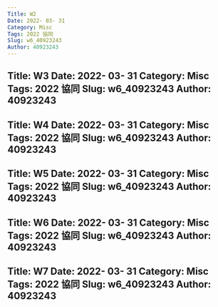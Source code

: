 ```yaml
---
Title: W2
Date: 2022- 03- 31
Category: Misc
Tags: 2022 協同
Slug: w6_40923243
Author: 40923243
---
```

Title: W3
Date: 2022- 03- 31
Category: Misc
Tags: 2022 協同
Slug: w6_40923243
Author: 40923243
---
Title: W4
Date: 2022- 03- 31
Category: Misc
Tags: 2022 協同
Slug: w6_40923243
Author: 40923243
---
Title: W5
Date: 2022- 03- 31
Category: Misc
Tags: 2022 協同
Slug: w6_40923243
Author: 40923243
---
Title: W6
Date: 2022- 03- 31
Category: Misc
Tags: 2022 協同
Slug: w6_40923243
Author: 40923243
---
Title: W7
Date: 2022- 03- 31
Category: Misc
Tags: 2022 協同
Slug: w6_40923243
Author: 40923243
---

<!-- PELICAN_END_SUMMARY -->